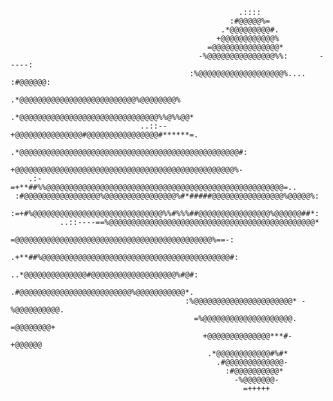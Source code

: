 



                                                                                         
                                                       .::::                              
                                                     :#@@@@@%=                            
                                                   .*@@@@@@@@@#.                          
                                                  +@@@@@@@@@@@@%                          
                                                =@@@@@@@@@@@@@@@*                         
                                              -%@@@@@@@@@@@@@@@%%:       -----:           
                                            :%@@@@@@@@@@@@@@@@@@@%.... :#@@@@@@:          
                                          .*@@@@@@@@@@@@@@@@@@@@@@@@@@%@@@@@@@@%          
                                        .*@@@@@@@@@@@@@@@@@@@@@@@@@@@@@@@%%@%%@@*         
                                 ..::--+@@@@@@@@@@@@@@@#@@@@@@@@@@@@@@@@#******=.         
                          .*@@@@@@@@@@@@@@@@@@@@@@@@@@@@@@@@@@@@@@@@@@@@@@@@@#:           
                         +@@@@@@@@@@@@@@@@@@@@@@@@@@@@@@@@@@@@@@@@@@@@@@@@@%-             
        .:-=+**##%%@@@@@@@@@@@@@@@@@@@@@@@@@@@@@@@@@@@@@@@@@@@@@@@@@@@@@=..               
     :#@@@@@@@@@@@@@@@@@%@@@@@@@@@@@@@@@@%#*#####@@@@@@@@@@@@@@@@%@@@@@%:                 
       :=+#%@@@@@@@@@@@@@@@@@@@@@@@@@@@@@%%#%%%##@@@@@@@@@@@@@@@@%@@@@@@##*:              
               ..::----==%@@@@@@@@@@@@@@@@@@@@@@@@@@@@@@@@@@@@@@@@@@@@@@*                 
                          =@@@@@@@@@@@@@@@@@@@@@@@@@@@@@@@@@@@@@@@@@@@@%==-:              
                           .+**##%@@@@@@@@@@@@@@@@@@@@@@@@@@@@@@@@@@@@@@@@@@#:            
                                      ..*@@@@@@@@@@@@@@#@@@@@@@@@@@@@@@@@@@%#@#:          
                                         .#@@@@@@@@@@@@@@@@@@@@@@@@@%@@@@@@@@@@@*.        
                                           :%@@@@@@@@@@@@@@@@@@@@@@* -%@@@@@@@@@@.        
                                             =%@@@@@@@@@@@@@@@@@@@@.   =@@@@@@@@+         
                                               +@@@@@@@@@@@@@@***#-      +@@@@@@          
                                                .*@@@@@@@@@@@@#%#*                        
                                                  .#@@@@@@@@@@@@@-                        
                                                    :#@@@@@@@@@@*                         
                                                      -%@@@@@@@-                          
                                                        =+++++                            
                                                                                          



